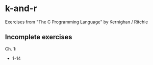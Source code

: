 # k-and-r
Exercises from "The C Programming Language" by Kernighan / Ritchie


## Incomplete exercises
Ch. 1:
* 1-14